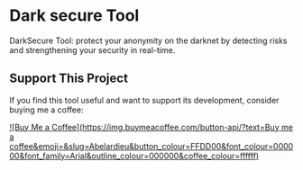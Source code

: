 # Dark secure Tool
DarkSecure Tool: protect your anonymity on the darknet by detecting risks and strengthening your security in real-time.




## Support This Project
If you find this tool useful and want to support its development, consider buying me a coffee:

[![Buy Me a Coffee](https://img.buymeacoffee.com/button-api/?text=Buy me a coffee&emoji=&slug=Abelardieu&button_colour=FFDD00&font_colour=000000&font_family=Arial&outline_colour=000000&coffee_colour=ffffff)](https://www.buymeacoffee.com/Abelardieu)
